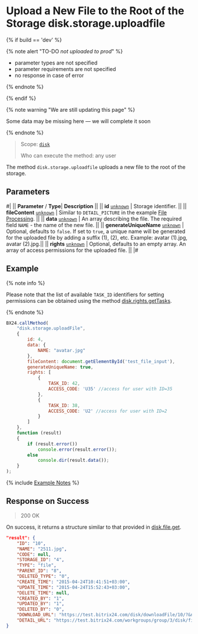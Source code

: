 # Upload a New File to the Root of the Storage disk.storage.uploadfile

{% if build == 'dev' %}

{% note alert "TO-DO _not uploaded to prod_" %}

- parameter types are not specified
- parameter requirements are not specified
- no response in case of error

{% endnote %}

{% endif %}

{% note warning "We are still updating this page" %}

Some data may be missing here — we will complete it soon

{% endnote %}

> Scope: [`disk`](../../scopes/permissions.md)
>
> Who can execute the method: any user

The method `disk.storage.uploadfile` uploads a new file to the root of the storage.

## Parameters

#|
||  **Parameter** / **Type**| **Description** ||
|| **id**
[`unknown`](../../data-types.md) | Storage identifier. ||
|| **fileContent**
[`unknown`](../../data-types.md) | Similar to `DETAIL_PICTURE` in the example [File Processing](../../bx24-js-sdk/how-to-call-rest-methods/files.md). ||
|| **data**
[`unknown`](../../data-types.md) | An array describing the file. The required field `NAME` - the name of the new file. ||
|| **generateUniqueName**
[`unknown`](../../data-types.md) | Optional, defaults to `false`. If set to `true`, a unique name will be generated for the uploaded file by adding a suffix (1), (2), etc. Example: avatar (1).jpg, avatar (2).jpg.||
|| **rights**
[`unknown`](../../data-types.md) | Optional, defaults to an empty array. An array of access permissions for the uploaded file. ||
|#

## Example

{% note info %}

Please note that the list of available `TASK_ID` identifiers for setting permissions can be obtained using the method [disk.rights.getTasks](../rights/disk-rights-get-tasks.md).

{% endnote %}

```js
BX24.callMethod(
    "disk.storage.uploadFile",
    {
        id: 4,
        data: {
            NAME: "avatar.jpg"
        },
        fileContent: document.getElementById('test_file_input'),
        generateUniqueName: true,
        rights: [
            {
                TASK_ID: 42,
                ACCESS_CODE: 'U35' //access for user with ID=35
            },
            {
                TASK_ID: 38,
                ACCESS_CODE: 'U2' //access for user with ID=2
            }
        ]
    },
    function (result)
    {
        if (result.error())
            console.error(result.error());
        else
            console.dir(result.data());
    }
);
```
{% include [Example Notes](../../../_includes/examples.md) %}

## Response on Success

> 200 OK

On success, it returns a structure similar to that provided in [disk.file.get](../file/disk-file-get.md).

```json
"result": {
    "ID": "10",
    "NAME": "2511.jpg",
    "CODE": null,
    "STORAGE_ID": "4",
    "TYPE": "file",
    "PARENT_ID": "8",
    "DELETED_TYPE": "0",
    "CREATE_TIME": "2015-04-24T10:41:51+03:00",
    "UPDATE_TIME": "2015-04-24T15:52:43+03:00",
    "DELETE_TIME": null,
    "CREATED_BY": "1",
    "UPDATED_BY": "1",
    "DELETED_BY": "0",
    "DOWNLOAD_URL": "https://test.bitrix24.com/disk/downloadFile/10/?&ncc=1&filename=2511.jpg&auth=******",
    "DETAIL_URL": "https://test.bitrix24.com/workgroups/group/3/disk/file/2511.jpg"
}
```